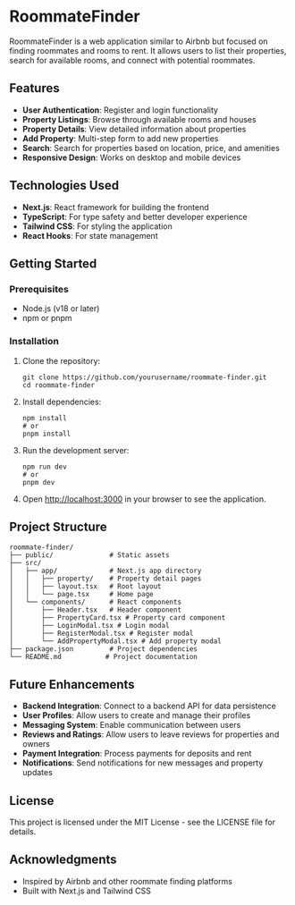 # RoommateFinder

RoommateFinder is a web application similar to Airbnb but focused on finding roommates and rooms to rent. It allows users to list their properties, search for available rooms, and connect with potential roommates.

## Features

- **User Authentication**: Register and login functionality
- **Property Listings**: Browse through available rooms and houses
- **Property Details**: View detailed information about properties
- **Add Property**: Multi-step form to add new properties
- **Search**: Search for properties based on location, price, and amenities
- **Responsive Design**: Works on desktop and mobile devices

## Technologies Used

- **Next.js**: React framework for building the frontend
- **TypeScript**: For type safety and better developer experience
- **Tailwind CSS**: For styling the application
- **React Hooks**: For state management

## Getting Started

### Prerequisites

- Node.js (v18 or later)
- npm or pnpm

### Installation

1. Clone the repository:
   ```
   git clone https://github.com/yourusername/roommate-finder.git
   cd roommate-finder
   ```

2. Install dependencies:
   ```
   npm install
   # or
   pnpm install
   ```

3. Run the development server:
   ```
   npm run dev
   # or
   pnpm dev
   ```

4. Open [http://localhost:3000](http://localhost:3000) in your browser to see the application.

## Project Structure

```
roommate-finder/
├── public/              # Static assets
├── src/
│   ├── app/             # Next.js app directory
│   │   ├── property/    # Property detail pages
│   │   ├── layout.tsx   # Root layout
│   │   └── page.tsx     # Home page
│   └── components/      # React components
│       ├── Header.tsx   # Header component
│       ├── PropertyCard.tsx # Property card component
│       ├── LoginModal.tsx # Login modal
│       ├── RegisterModal.tsx # Register modal
│       └── AddPropertyModal.tsx # Add property modal
├── package.json         # Project dependencies
└── README.md           # Project documentation
```

## Future Enhancements

- **Backend Integration**: Connect to a backend API for data persistence
- **User Profiles**: Allow users to create and manage their profiles
- **Messaging System**: Enable communication between users
- **Reviews and Ratings**: Allow users to leave reviews for properties and owners
- **Payment Integration**: Process payments for deposits and rent
- **Notifications**: Send notifications for new messages and property updates

## License

This project is licensed under the MIT License - see the LICENSE file for details.

## Acknowledgments

- Inspired by Airbnb and other roommate finding platforms
- Built with Next.js and Tailwind CSS
